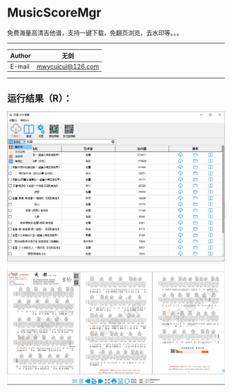 # MusicScoreMgr
免费海量高清吉他谱，支持一键下载，免翻页浏览，去水印等。。。
****
	
|Author|无剑|
|---|---
|E-mail|mwycuicui@126.com


****
## 运行结果（R）：
![效果](https://github.com/wujian2015/MusicScoreMgr/blob/master/samplev1.1/1.png "效果1")
![效果2](https://github.com/wujian2015/MusicScoreMgr/blob/master/samplev1.1/2.png "效果2")
